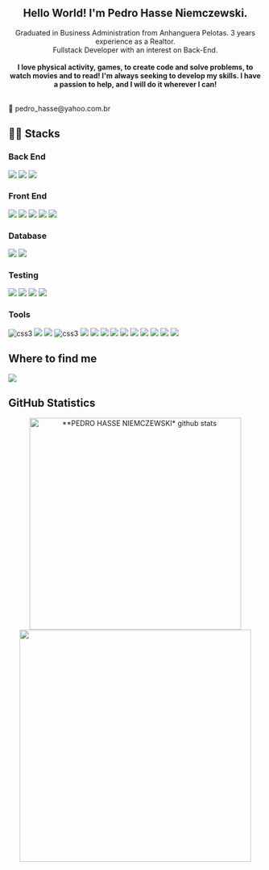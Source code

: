 <div align="center">
<h2>Hello World! I'm Pedro Hasse Niemczewski.</h2>
</div>

<div align="center">Graduated in Business Administration from Anhanguera Pelotas. 3 years experience as a Realtor.</div>
<div align="center">Fullstack Developer with an interest on Back-End.</div> </br>
<div align="center"><b>I love physical activity, games, to create code and solve problems, to watch movies and to read! I'm always seeking to develop my skills. I have a passion to help, and I will do it wherever I can!</b></div> </br>
  
  <p> 📧 pedro_hasse@yahoo.com.br </p>
</div>

<h2> 👨‍💻 Stacks </h2>
  
<h3> Back End </h3>
<section>
  <img src="https://img.shields.io/badge/JavaScript-F7DF1E?style=for-the-badge&logo=javascript&logoColor=black" />
  <img src="https://img.shields.io/badge/Typescript-1572B6?style=for-the-badge&logo=typescript&logoColor=white" />
  <img src="https://img.shields.io/badge/Node.js-339933?style=for-the-badge&logo=nodedotjs&logoColor=white" />
</section>

<h3> Front End </h3>
<section>
  <img src="https://img.shields.io/badge/JavaScript-F7DF1E?style=for-the-badge&logo=javascript&logoColor=black" />
  <img src="https://img.shields.io/badge/Typescript-1572B6?style=for-the-badge&logo=typescript&logoColor=white" />
  <img src="https://img.shields.io/badge/React-20232A?style=for-the-badge&logo=react&logoColor=61DAFB" />
  <img src="https://img.shields.io/badge/HTML5-E34F26?style=for-the-badge&logo=html5&logoColor=white" />
  <img src="https://img.shields.io/badge/CSS3-1572B6?style=for-the-badge&logo=css3&logoColor=white" />
</section>
  
<h3> Database </h3>
<section>
  <img src="https://img.shields.io/badge/MySQL-005C84?style=for-the-badge&logo=mysql&logoColor=white" />
  <img src="https://img.shields.io/badge/MongoDB-008000?style=for-the-badge&logo=mongodb&logoColor=white" />
</section>

<h3> Testing </h3>
<section>
  <img src="https://img.shields.io/badge/Mocha-8D6748?style=for-the-badge&logo=Mocha&logoColor=white">
  <img src="https://img.shields.io/badge/Chai-f7e9c8?style=for-the-badge&logo=mocha&logoColor=a84d45">
  <img src="https://img.shields.io/badge/Jest-C21325?style=for-the-badge&logo=jest&logoColor=white" />
  <img src="https://img.shields.io/badge/-TestingLibrary-%23E33332?style=for-the-badge&logo=testing-library&logoColor=white" />
</section>

<h3> Tools </h3>
<section>
  <img src="https://img.shields.io/badge/Trello-0052CC?style=for-the-badge&logo=trello&logoColor=white" alt="css3"/>
  <img src="https://img.shields.io/badge/VScode-5849be?style=for-the-badge&logo=VisualStudio&logoColor=white"/>
  <img src="https://img.shields.io/badge/GIT-E44C30?style=for-the-badge&logo=git&logoColor=white" />
  <img src="https://img.shields.io/badge/github-%23121011.svg?style=for-the-badge&logo=github&logoColor=white" alt="css3" />
  <img src="https://img.shields.io/badge/Docker-2CA5E0?style=for-the-badge&logo=docker&logoColor=white" />
  <img src="https://img.shields.io/badge/Express.js-000000?style=for-the-badge&logo=express&logoColor=white" />
  <img src="https://img.shields.io/badge/eslint-3A33D1?style=for-the-badge&logo=eslint&logoColor=white" />
  <img src="https://img.shields.io/badge/Redux-593D88?style=for-the-badge&logo=redux&logoColor=white" />
  <img src="https://img.shields.io/badge/React_Router-CA4245?style=for-the-badge&logo=react-router&logoColor=white" />
  <img src="https://img.shields.io/badge/React_Hooks-43853D?style=for-the-badge&logo=react&logoColor=white" />
  <img src="https://img.shields.io/badge/Sequelize-52B0E7?style=for-the-badge&logo=Sequelize&logoColor=white" />
  <img src="https://img.shields.io/badge/SOLID-007ABB?style=for-the-badge&logo=solid&logoColor=white" />
  <img src="https://img.shields.io/badge/ts--node-3178C6?style=for-the-badge&logo=ts-node&logoColor=white" />
  <img src="https://img.shields.io/badge/Mongoose-4EA94B?style=for-the-badge&logo=mongodb&logoColor=white" />
</section>

<h2> Where to find me </h2>
<section> 
 	<a href="https://www.linkedin.com/in/pedrohassen/" target="_blank"><img src="https://img.shields.io/badge/-LinkedIn-%230077B5?style=for-the-badge&logo=linkedin&logoColor=white" target="_blank"></a> 
</section>

<h2> GitHub Statistics </h2>
  
<div align="center">
  <a href="https://github.com/pedrohassen">
  <img align="center" src="https://github-readme-stats.vercel.app/api?username=pedrohassen&show_icons=true&theme=dracula&line_height=33&count_private=true" alt="**PEDRO HASSE NIEMCZEWSKI* github stats" heigth="160em" width="420px"/>
  </a>
   
  <a href="https://github.com/pedrohassen">
  <img align="center" src="https://github-readme-stats.vercel.app/api/top-langs/?username=pedrohassen&langs_count=7&theme=dracula&hide_langs_below=1&layout=compact"  heigth="160em" width="460px"/>
  </a>

